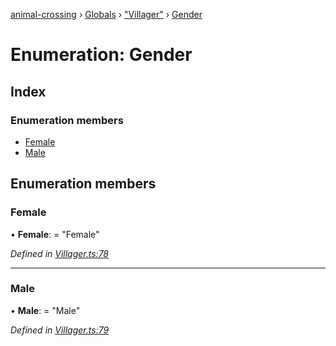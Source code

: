 [animal-crossing](../README.md) › [Globals](../globals.md) › ["Villager"](../modules/_villager_.md) › [Gender](_villager_.gender.md)

# Enumeration: Gender

## Index

### Enumeration members

* [Female](_villager_.gender.md#female)
* [Male](_villager_.gender.md#male)

## Enumeration members

###  Female

• **Female**: = "Female"

*Defined in [Villager.ts:78](https://github.com/Norviah/animal-crossing/blob/4071e19/module/types/Villager.ts#L78)*

___

###  Male

• **Male**: = "Male"

*Defined in [Villager.ts:79](https://github.com/Norviah/animal-crossing/blob/4071e19/module/types/Villager.ts#L79)*
